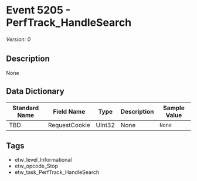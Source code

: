 # Event 5205 - PerfTrack_HandleSearch
###### Version: 0

## Description
None

## Data Dictionary
|Standard Name|Field Name|Type|Description|Sample Value|
|---|---|---|---|---|
|TBD|RequestCookie|UInt32|None|`None`|

## Tags
* etw_level_Informational
* etw_opcode_Stop
* etw_task_PerfTrack_HandleSearch